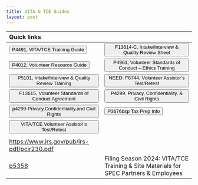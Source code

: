```yaml
---
title: VITA & TCE Guides
layout: post
---
```


<script> function button1() { window.open("/ea/assets/pdfs/vita/p4491.pdf"); } </script>
<script> function button2() { window.open("/ea/assets/pdfs/vita/f13614c.pdf"); } </script>
<script> function button3() { window.open("/ea/assets/pdfs/vita/p4012.pdf"); } </script>
<script> function button4() { window.open("/ea/assets/pdfs/vita/p4961.pdf"); } </script>
<script> function button5() { window.open("/ea/assets/pdfs/vita/p5101.pdf"); } </script>
<script> function button6() { window.open("/ea/assets/pdfs/vita/p6744.pdf"); } </script>
<script> function button7() { window.open("/ea/assets/pdfs/vita/p13615.pdf"); } </script>
<script> function button8() { window.open("/ea/assets/pdfs/vita/p4299.pdf"); } </script>
<script> function button9() { window.open("/ea/assets/pdfs/vita/vita_01_course_intro.pdf"); } </script>
<script> function button10() { window.open("/ea/assets/pdfs/vita/p3676bsp.pdf"); } </script>

| Quick links ||
|:-|:-|
| <button onclick="button1()">P4491, VITA/TCE Training Guide</button> | <button onclick="button2()">F13614-C, Intake/Interview & Quality Review Sheet</button> |
| <button onclick="button3()">P4012, Volunteer Resource Guide</button>| <button onclick="button4()">P4961, Volunteer Standards of Conduct – Ethics Training</button>|
| <button onclick="button5()">P5101, Intake/Interview & Quality Review Training</button>| <button onclick="button6()">NEED: F6744, Volunteer Assistor’s Test/Retest</button>|
| <button onclick="button7()">F13615, Volunteer Standards of Conduct Agreement</button>| <button onclick="button8()">P4299, Privacy, Confidentiality, & Civil Rights</button>|
| <button onclick="button8()">p4299-Privacy,Confidentiality,and Civil Rights</button> | <button onclick="button9()">P3676bsp Tax Prep Info</button> |
|<button onclick="button10()">VITA/TCE Volunteer Assistor’s Test/Retest</button> ||
|||
| https://www.irs.gov/pub/irs-pdf/pcir230.pdf ||
| [p5358](/ea/pmd/view.p5358) | Filing Season 2024: VITA/TCE Training & Site Materials for SPEC Partners & Employees |
